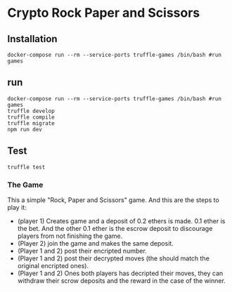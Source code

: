 # Crypto Rock Paper and Scissors

## Installation
```
docker-compose run --rm --service-ports truffle-games /bin/bash #run games
```

## run
```
docker-compose run --rm --service-ports truffle-games /bin/bash #run games
truffle develop
truffle compile
truffle migrate
npm run dev
```

## Test
```
truffle test
```

### The Game
This a simple "Rock, Paper and Scissors" game. And this are the steps to play it:
- (player 1) Creates game and a deposit of 0.2 ethers is made. 0.1 ether is the bet. And the other 0.1 ether is the escrow deposit to discourage players from not finishing the game.
- (Player 2) join the game and makes the same deposit.
- (Player 1 and 2) post their encripted number.
- (Player 1 and 2) post their decrypted moves (the should match the original encripted ones).
- (Player 1 and 2) Ones both players has decripted their moves, they can withdraw their scrow deposits and the reward in the case of the winner.
